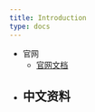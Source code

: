 ```yaml
---
title: Introduction
type: docs
---
```




- 官网
  - [官网文档](https://docs.spring.io/spring-boot/docs/current/reference/html/)
- 中文资料
  - 